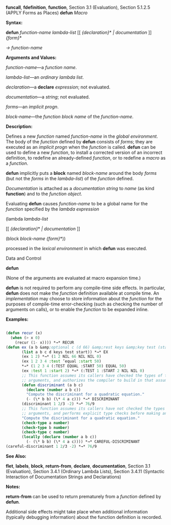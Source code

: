 **funcall**, **fdefinition**, **function**, Section 3.1 (Evaluation), Section 5.1.2.5 (APPLY Forms as Places) **defun** *Macro* 



**Syntax:** 



**defun** *function-name lambda-list* [[ *\{declaration\}*\* *| documentation* ]] *\{form\}*\* 



*→ function-name* 



**Arguments and Values:** 



*function-name*—a *function name*. 



*lambda-list*—an *ordinary lambda list*. 



*declaration*—a **declare** *expression*; not evaluated. 



*documentation*—a *string*; not evaluated. 



*forms*—an *implicit progn*. 



*block-name*—the *function block name* of the *function-name*. 



**Description:** 



Defines a new *function* named *function-name* in the *global environment*. The body of the *function* defined by **defun** consists of *forms*; they are executed as an *implicit progn* when the *function* is called. **defun** can be used to define a new *function*, to install a corrected version of an incorrect definition, to redefine an already-defined *function*, or to redefine a *macro* as a *function*. 



**defun** implicitly puts a **block** named *block-name* around the body *forms* (but not the *forms* in the *lambda-list*) of the *function* defined. 



*Documentation* is attached as a *documentation string* to *name* (as kind **function**) and to the *function object*. 



Evaluating **defun** causes *function-name* to be a global name for the *function* specified by the *lambda expression* 



(lambda *lambda-list* 



[[ *\{declaration\}*\* *| documentation* ]] 



(block *block-name \{form\}*\*)) 



processed in the *lexical environment* in which **defun** was executed. 



Data and Control 











**defun** 



(None of the arguments are evaluated at macro expansion time.) 



**defun** is not required to perform any compile-time side effects. In particular, **defun** does not make the *function* definition available at compile time. An *implementation* may choose to store information about the *function* for the purposes of compile-time error-checking (such as checking the number of arguments on calls), or to enable the *function* to be expanded inline. 



**Examples:**
```lisp

(defun recur (x) 
  (when (> x 0) 
    (recur (1- x)))) *→* RECUR 
(defun ex (a b &amp;optional c (d 66) &amp;rest keys &amp;key test (start 0)) 
	   (list a b c d keys test start)) *→* EX 
	   (ex 1 2) *→* (1 2 NIL 66 NIL NIL 0) 
	   (ex 1 2 3 4 :test ’equal :start 50) 
	   *→* (1 2 3 4 (:TEST EQUAL :START 50) EQUAL 50) 
	   (ex :test 1 :start 2) *→* (:TEST 1 :START 2 NIL NIL 0) 
	   ;; This function assumes its callers have checked the types of the 
	   ;; arguments, and authorizes the compiler to build in that assumption. 
	   (defun discriminant (a b c) 
	     (declare (number a b c)) 
	     "Compute the discriminant for a quadratic equation." 
	     (- (\* b b) (\* 4 a c))) *→* DISCRIMINANT 
	   (discriminant 1 2/3 -2) *→* 76/9 
	   ;; This function assumes its callers have not checked the types of the 
	   ;; arguments, and performs explicit type checks before making any assumptions. (defun careful-discriminant (a b c) 
	   "Compute the discriminant for a quadratic equation." 
	   (check-type a number) 
	   (check-type b number) 
	   (check-type c number) 
	   (locally (declare (number a b c)) 
	     (- (\* b b) (\* 4 a c)))) *→* CAREFUL-DISCRIMINANT 
(careful-discriminant 1 2/3 -2) *→* 76/9 

```
**See Also:** 



**flet**, **labels**, **block**, **return-from**, **declare**, **documentation**, Section 3.1 (Evaluation), Section 3.4.1 (Ordinary Lambda Lists), Section 3.4.11 (Syntactic Interaction of Documentation Strings and Declarations) 



**Notes:** 



**return-from** can be used to return prematurely from a *function* defined by **defun**. 











Additional side effects might take place when additional information (typically debugging information) about the function definition is recorded. 



